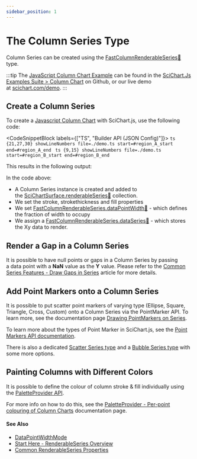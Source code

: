 ```yaml
---
sidebar_position: 1
---
```


# The Column Series Type

Column Series can be created using the [FastColumnRenderableSeries:blue_book:](https://www.scichart.com/documentation/js/current/typedoc/classes/fastcolumnrenderableseries.html) type.

:::tip
The [JavaScript Column Chart Example](https://www.scichart.com/demo/javascript/column-chart) can be found in the [SciChart.Js Examples Suite > Column Chart](https://github.com/ABTSoftware/SciChart.JS.Examples/tree/master/Examples/src/components/Examples/Charts2D/BasicChartTypes/ColumnChart) on Github, or our live demo at [scichart.com/demo](https://www.scichart.com/demo/javascript/column-chart).
:::

<ChartFromSciChartDemo 
    src="https://www.scichart.com/demo/iframe/column-chart" 
    title="Column Series Chart"
/>

## Create a Column Series

To create a [Javascript Column Chart](https://www.scichart.com/demo/javascript-column-chart) with SciChart.js, use the following code:

<CodeSnippetBlock labels={["TS", "Builder API (JSON Config)"]}>
    ```ts {21,27,30} showLineNumbers file=./demo.ts start=#region_A_start end=#region_A_end
    ```
    ```ts {9,15} showLineNumbers file=./demo.ts start=#region_B_start end=#region_B_end
    ```
</CodeSnippetBlock>

This results in the following output:

<LiveDocSnippet name="./demo" />

In the code above:

*   A Column Series instance is created and added to the [SciChartSurface.renderableSeries:blue_book:](https://www.scichart.com/documentation/js/current/typedoc/classes/scichartsurface.html#renderableseries) collection.
*   We set the stroke, strokethickness and fill properties
*   We set [FastColumnRenderableSeries.dataPointWidth:blue_book:](https://www.scichart.com/documentation/js/current/typedoc/classes/fastcolumnrenderableseries.html#datapointwidth) - which defines the fraction of width to occupy
*   We assign a [FastColumnRenderableSeries.dataSeries:blue_book:](https://www.scichart.com/documentation/js/current/typedoc/classes/fastcolumnrenderableseries.html#dataseries) - which stores the Xy data to render.


## Render a Gap in a Column Series

It is possible to have null points or gaps in a Column Series by passing a data point with a **NaN** value as the **Y** value. Please refer to the [Common Series Features - Draw Gaps in Series](/2d-charts/chart-types/common-series-apis/drawing-gaps) article for more details.

## Add Point Markers onto a Column Series

It is possible to put scatter point markers of varying type (Ellipse, Square, Triangle, Cross, Custom) onto a Column Series via the PointMarker API. To learn more, see the documentation page [Drawing PointMarkers on Series](/2d-charts/chart-types/common-series-apis/drawing-point-markers).

To learn more about the types of Point Marker in SciChart.js, see the [Point Markers API documentation](/2d-charts/chart-types/common-series-apis/drawing-point-markers).

There is also a dedicated [Scatter Series type](/2d-charts/chart-types/xy-scatter-renderable-series) and a [Bubble Series type](/2d-charts/chart-types/fast-bubble-renderable-series) with some more options.

## Painting Columns with Different Colors

It is possible to define the colour of column stroke & fill individually using the [PaletteProvider API](/2d-charts/chart-types/palette-provider-api/palette-provider-api-overview).

For more info on how to do this, see the [PaletteProvider - Per-point colouring of Column Charts](/2d-charts/chart-types/palette-provider-api/fast-column-renderable-series) documentation page.

#### See Also

* [DataPointWidthMode](/2d-charts/chart-types/fast-column-renderable-series/data-point-width-mode)
* [Start Here - RenderableSeries Overview](/2d-charts/chart-types/renderable-series-api-overview)
* [Common RenderableSeries Properties](/2d-charts/chart-types/common-series-apis/drawing-point-markers)
